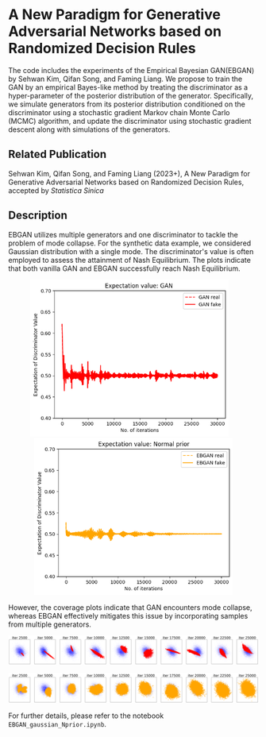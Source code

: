 A New Paradigm for Generative Adversarial Networks based on Randomized Decision Rules
===============

The code includes the experiments of the Empirical Bayesian GAN(EBGAN) by Sehwan Kim, Qifan Song, and Faming Liang. We propose to train the GAN by an empirical Bayes-like method by treating the discriminator as a hyper-parameter of the posterior distribution of the generator. Specifically, we simulate generators from its posterior distribution conditioned on the discriminator using a stochastic gradient Markov chain Monte Carlo (MCMC) algorithm, and update the discriminator using stochastic gradient descent along with simulations of the generators. 

## Related Publication

Sehwan Kim, Qifan Song, and Faming Liang (2023+), A New Paradigm for Generative Adversarial Networks based on Randomized Decision Rules, accepted by *Statistica Sinica*

## Description
EBGAN utilizes multiple generators and one discriminator to tackle the problem of mode collapse. For the synthetic data example, we considered Gaussian distribution with a single mode. The discriminator's value is often employed to assess the attainment of Nash Equilibrium. The plots indicate that both vanilla GAN and EBGAN successfully reach Nash Equilibrium.

<p align="center">
    <img src="img/Nash_convergence_GAN.png" width=400>&nbsp;&nbsp;&nbsp;&nbsp; 
    <img src="img/Nash_convergence_EBGAN.png" width=400> 
</p>

However, the coverage plots indicate that GAN encounters mode collapse, whereas EBGAN effectively mitigates this issue by incorporating samples from multiple generators.

<p align="center">
    <img src="img/GAN_gaussian.png" width=800>
</p>

<p align="center">
    <img src="img/EBGAN_gaussian.png" width=800>
</p>


For further details, please refer to the notebook `EBGAN_gaussian_Nprior.ipynb`.
